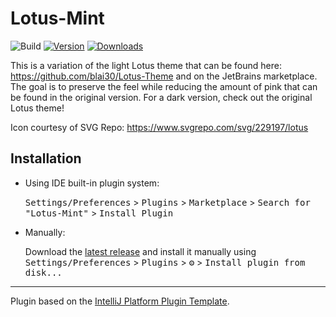 # Lotus-Mint

![Build](https://github.com/Spirits-/Lotus-Mint/workflows/Build/badge.svg)
[![Version](https://img.shields.io/jetbrains/plugin/v/PLUGIN_ID.svg)](https://plugins.jetbrains.com/plugin/PLUGIN_ID)
[![Downloads](https://img.shields.io/jetbrains/plugin/d/PLUGIN_ID.svg)](https://plugins.jetbrains.com/plugin/PLUGIN_ID)

<!-- Plugin description -->
This is a variation of the light Lotus theme that can be found here: https://github.com/blai30/Lotus-Theme and on the JetBrains marketplace. The goal is to 
preserve the feel while reducing the amount of pink that can be found in the original version. For a dark version, check out the original Lotus theme!

Icon courtesy of SVG Repo: https://www.svgrepo.com/svg/229197/lotus
<!-- Plugin description end -->

## Installation

- Using IDE built-in plugin system:
  
  <kbd>Settings/Preferences</kbd> > <kbd>Plugins</kbd> > <kbd>Marketplace</kbd> > <kbd>Search for "Lotus-Mint"</kbd> >
  <kbd>Install Plugin</kbd>
  
- Manually:

  Download the [latest release](https://github.com/Spirits-/Lotus-Mint/releases/latest) and install it manually using
  <kbd>Settings/Preferences</kbd> > <kbd>Plugins</kbd> > <kbd>⚙️</kbd> > <kbd>Install plugin from disk...</kbd>


---
Plugin based on the [IntelliJ Platform Plugin Template][template].

[template]: https://github.com/JetBrains/intellij-platform-plugin-template
